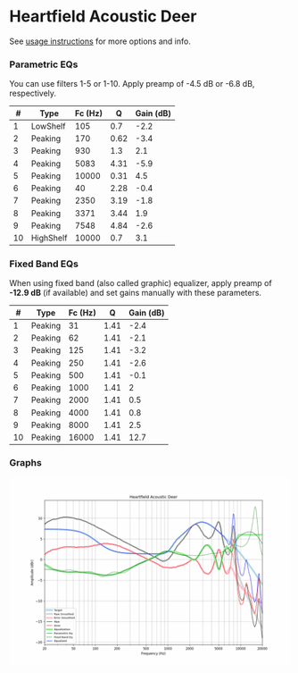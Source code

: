 # Heartfield Acoustic Deer
See [usage instructions](https://github.com/jaakkopasanen/AutoEq#usage) for more options and info.

### Parametric EQs
You can use filters 1-5 or 1-10. Apply preamp of -4.5 dB or -6.8 dB, respectively.

|   # | Type      |   Fc (Hz) |    Q |   Gain (dB) |
|-----|-----------|-----------|------|-------------|
|   1 | LowShelf  |       105 | 0.7  |        -2.2 |
|   2 | Peaking   |       170 | 0.62 |        -3.4 |
|   3 | Peaking   |       930 | 1.3  |         2.1 |
|   4 | Peaking   |      5083 | 4.31 |        -5.9 |
|   5 | Peaking   |     10000 | 0.31 |         4.5 |
|   6 | Peaking   |        40 | 2.28 |        -0.4 |
|   7 | Peaking   |      2350 | 3.19 |        -1.8 |
|   8 | Peaking   |      3371 | 3.44 |         1.9 |
|   9 | Peaking   |      7548 | 4.84 |        -2.6 |
|  10 | HighShelf |     10000 | 0.7  |         3.1 |

### Fixed Band EQs
When using fixed band (also called graphic) equalizer, apply preamp of **-12.9 dB** (if available) and set gains manually with these parameters.

|   # | Type    |   Fc (Hz) |    Q |   Gain (dB) |
|-----|---------|-----------|------|-------------|
|   1 | Peaking |        31 | 1.41 |        -2.4 |
|   2 | Peaking |        62 | 1.41 |        -2.1 |
|   3 | Peaking |       125 | 1.41 |        -3.2 |
|   4 | Peaking |       250 | 1.41 |        -2.6 |
|   5 | Peaking |       500 | 1.41 |        -0.1 |
|   6 | Peaking |      1000 | 1.41 |         2   |
|   7 | Peaking |      2000 | 1.41 |         0.5 |
|   8 | Peaking |      4000 | 1.41 |         0.8 |
|   9 | Peaking |      8000 | 1.41 |         2.5 |
|  10 | Peaking |     16000 | 1.41 |        12.7 |

### Graphs
![](./Heartfield%20Acoustic%20Deer.png)

